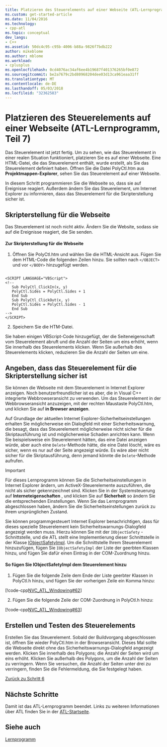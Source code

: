 ```yaml
---
title: Platzieren des Steuerelements auf einer Webseite (ATL-Lernprogramm, Teil 7) | Microsoft Docs
ms.custom: get-started-article
ms.date: 11/04/2016
ms.technology:
- cpp-atl
ms.topic: conceptual
dev_langs:
- C++
ms.assetid: 50dc4c95-c95b-4006-b88a-9826f7bdb222
author: mikeblome
ms.author: mblome
ms.workload:
- cplusplus
ms.openlocfilehash: 0cd4076ac34af6ee4b19687f401376265bf0e872
ms.sourcegitcommit: be2a7679c2bd80968204dee03d13ca961eaa31ff
ms.translationtype: MT
ms.contentlocale: de-DE
ms.lasthandoff: 05/03/2018
ms.locfileid: "32362583"
---
```

# <a name="putting-the-control-on-a-web-page-atl-tutorial-part-7"></a>Platzieren des Steuerelements auf einer Webseite (ATL-Lernprogramm, Teil 7)
Das Steuerelement ist jetzt fertig. Um zu sehen, wie das Steuerelement in einer realen Situation funktioniert, platzieren Sie es auf einer Webseite. Eine HTML-Datei, die das Steuerelement enthält, wurde erstellt, als Sie das Steuerelement definiert haben. Öffnen Sie die Datei PolyCtl.htm aus **Projektmappen-Explorer**, sehen Sie das Steuerelement auf einer Webseite.  
  
 In diesem Schritt programmieren Sie die Webseite so, dass sie auf Ereignisse reagiert. Außerdem ändern Sie das Steuerelement, um Internet Explorer zu informieren, dass das Steuerelement für die Skripterstellung sicher ist.  
  
## <a name="scripting-the-web-page"></a>Skripterstellung für die Webseite  
 Das Steuerelement ist noch nicht aktiv. Ändern Sie die Website, sodass sie auf die Ereignisse reagiert, die Sie senden.  
  
#### <a name="to-script-the-web-page"></a>Zur Skripterstellung für die Webseite  
  
1.  Öffnen Sie PolyCtl.htm und wählen Sie die HTML-Ansicht aus. Fügen Sie dem HTML-Code die folgenden Zeilen hinzu. Sie sollten nach `</OBJECT>` und vor `</BODY>` hinzugefügt werden.  
  
 ```  
 
 <SCRIPT LANGUAGE="VBScript">  
 <!--  
    Sub PolyCtl_ClickIn(x, y)  
    PolyCtl.Sides = PolyCtl.Sides + 1  
    End Sub  
    Sub PolyCtl_ClickOut(x, y)  
    PolyCtl.Sides = PolyCtl.Sides - 1  
    End Sub  
 -->  
 </SCRIPT>  
 ```  
  
2.  Speichern Sie die HTM-Datei.  
  
 Sie haben einigen VBScript-Code hinzugefügt, der die Seiteneigenschaft vom Steuerelement abruft und die Anzahl der Seiten um eins erhöht, wenn Sie innerhalb des Steuerelements klicken. Wenn Sie außerhalb des Steuerelements klicken, reduzieren Sie die Anzahl der Seiten um eine.  
  
## <a name="indicating-that-the-control-is-safe-for-scripting"></a>Angeben, dass das Steuerelement für die Skripterstellung sicher ist  
 Sie können die Webseite mit dem Steuerelement in Internet Explorer anzeigen. Noch benutzerfreundlicher ist es aber, die in Visual C++ integrierte Webbrowseransicht zu verwenden. Um das Steuerelement in der Webbrowseransicht anzuzeigen, mit der rechten Maustaste PolyCtl.htm, und klicken Sie auf **in Browser anzeigen**.  
  
 Auf Grundlage der aktuellen Internet Explorer-Sicherheitseinstellungen erhalten Sie möglicherweise ein Dialogfeld mit einer Sicherheitswarnung, die besagt, dass das Steuerelement möglicherweise nicht sicher für die Skriptausführung ist und möglicherweise Schaden anrichten kann. Wenn Sie beispielsweise ein Steuerelement hätten, das eine Datei anzeigen würde, aber auch eine `Delete`-Methode hätte, die eine Datei löscht, wäre es sicher, wenn es nur auf der Seite angezeigt würde. Es wäre aber nicht sicher für die Skriptausführung, denn jemand könnte die `Delete`-Methode aufrufen.  
  
> [!IMPORTANT]
>  Für dieses Lernprogramm können Sie die Sicherheitseinstellungen in Internet Explorer ändern, um ActiveX-Steuerelemente auszuführen, die nicht als sicher gekennzeichnet sind. Klicken Sie in der Systemsteuerung auf **Interneteigenschaften** , und klicken Sie auf **Sicherheit** so ändern Sie die entsprechenden Einstellungen. Wenn Sie das Lernprogramm abgeschlossen haben, ändern Sie die Sicherheitseinstellungen zurück zu ihrem ursprünglichen Zustand.  
  
 Sie können programmgesteuert Internet Explorer benachrichtigen, dass für dieses spezielle Steuerelement kein Sicherheitswarnungs-Dialogfeld angezeigt werden muss. Hierzu können Sie mit der `IObjectSafety` -Schnittstelle, und die ATL stellt eine Implementierung dieser Schnittstelle in der Klasse [IObjectSafetyImpl](../atl/reference/iobjectsafetyimpl-class.md). Um die Schnittstelle Ihrem Steuerelement hinzuzufügen, fügen Sie `IObjectSafetyImpl` der Liste der geerbten Klassen hinzu, und fügen Sie dafür einen Eintrag in der COM-Zuordnung hinzu.  
  
#### <a name="to-add-iobjectsafetyimpl-to-the-control"></a>So fügen Sie IObjectSafetyImpl dem Steuerelement hinzu  
  
1.  Fügen Sie die folgende Zeile dem Ende der Liste geerbter Klassen in PolyCtl.h hinzu, und fügen Sie der vorherigen Zeile ein Komma hinzu:  
  
 [!code-cpp[NVC_ATL_Windowing#62](../atl/codesnippet/cpp/putting-the-control-on-a-web-page-atl-tutorial-part-7_1.h)]  
  
2.  Fügen Sie die folgende Zeile der COM-Zuordnung in PolyCtl.h hinzu:  
  
 [!code-cpp[NVC_ATL_Windowing#63](../atl/codesnippet/cpp/putting-the-control-on-a-web-page-atl-tutorial-part-7_2.h)]  
  
## <a name="building-and-testing-the-control"></a>Erstellen und Testen des Steuerelements  
 Erstellen Sie das Steuerelement. Sobald der Buildvorgang abgeschlossen ist, öffnen Sie wieder PolyCtl.htm in der Browseransicht. Dieses Mal sollte die Webseite direkt ohne das Sicherheitswarnungs-Dialogfeld angezeigt werden. Klicken Sie innerhalb des Polygons; die Anzahl der Seiten wird um eins erhöht. Klicken Sie außerhalb des Polygons, um die Anzahl der Seiten zu verringern. Wenn Sie versuchen, die Anzahl der Seiten unter drei zu verringern, finden Sie die Fehlermeldung, die Sie festgelegt haben.  
  
 [Zurück zu Schritt 6](../atl/adding-a-property-page-atl-tutorial-part-6.md)  
  
## <a name="next-steps"></a>Nächste Schritte  
 Damit ist das ATL-Lernprogramm beendet. Links zu weiteren Informationen über ATL finden Sie in der [ATL-Startseite](../atl/active-template-library-atl-concepts.md).  
  
## <a name="see-also"></a>Siehe auch  
 [Lernprogramm](../atl/active-template-library-atl-tutorial.md)

